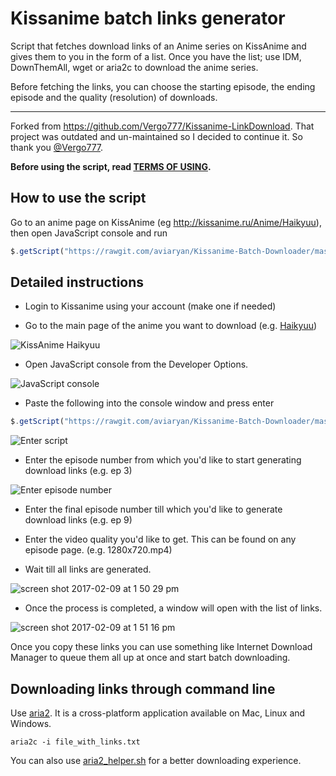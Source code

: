 # Kissanime batch links generator

Script that fetches download links of an Anime series on KissAnime and gives them to you in the form of a list. 
Once you have the list; use IDM, DownThemAll, wget or aria2c to download the anime series.

Before fetching the links, you can choose the starting episode, the ending episode and the quality (resolution) of downloads. 

------

Forked from https://github.com/Vergo777/Kissanime-LinkDownload. That project was outdated and un-maintained so I decided to continue it. So thank you [@Vergo777](https://github.com/Vergo777).

**Before using the script, read [TERMS OF USING](TERMS-OF-USING.md).**


## How to use the script 

Go to an anime page on KissAnime (eg http://kissanime.ru/Anime/Haikyuu), then open JavaScript console and run 

```js
$.getScript("https://rawgit.com/aviaryan/Kissanime-Batch-Downloader/master/kissanime.js")
```


## Detailed instructions

* Login to Kissanime using your account (make one if needed) 

* Go to the main page of the anime you want to download (e.g. [Haikyuu](http://kissanime.ru/Anime/Haikyuu)) 

![KissAnime Haikyuu](https://cloud.githubusercontent.com/assets/4047597/22774534/913bebf2-eecd-11e6-9e30-24e6f9c47481.jpg)

* Open JavaScript console from the Developer Options.

![JavaScript console](https://cloud.githubusercontent.com/assets/4047597/22774613/f6a56a22-eecd-11e6-9f56-aad2f80e948c.jpg)

* Paste the following into the console window and press enter 

```js
$.getScript("https://rawgit.com/aviaryan/Kissanime-Batch-Downloader/master/kissanime.js")
```

![Enter script](https://cloud.githubusercontent.com/assets/4047597/22774680/34679d1c-eece-11e6-9ebc-52d7c8dc66d8.jpg)

* Enter the episode number from which you'd like to start generating download links (e.g. ep 3)  

![Enter episode number](https://cloud.githubusercontent.com/assets/4047597/22774759/8e3e9b42-eece-11e6-99e0-7944f6d8a754.jpg)

* Enter the final episode number till which you'd like to generate download links (e.g. ep 9)  

* Enter the video quality you'd like to get. This can be found on any episode page. (e.g. 1280x720.mp4)  

* Wait till all links are generated.

![screen shot 2017-02-09 at 1 50 29 pm](https://cloud.githubusercontent.com/assets/4047597/22774908/4674300a-eecf-11e6-8ec7-02124461fb00.jpg)

* Once the process is completed, a window will open with the list of links.

![screen shot 2017-02-09 at 1 51 16 pm](https://cloud.githubusercontent.com/assets/4047597/22774909/472f4034-eecf-11e6-8cbc-26e935bcca47.jpg)

Once you copy these links you can use something like Internet Download Manager to queue them all up at once and start batch downloading.


## Downloading links through command line

Use [aria2](https://aria2.github.io). It is a cross-platform application available on Mac, Linux and Windows.

```
aria2c -i file_with_links.txt
```

You can also use [aria2_helper.sh](aria2_helper.sh) for a better downloading experience.


